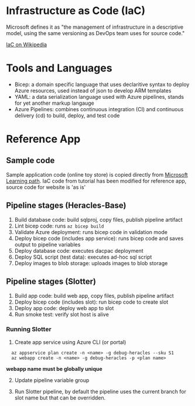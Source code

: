 # Infrastructure as Code (IaC)
Microsoft defines it as "the management of infrastructure in a descriptive model, using the same versioning as DevOps team uses for source code."

[IaC on Wikipedia](https://en.wikipedia.org/wiki/Infrastructure_as_code)

# Tools and Languages
- Bicep: a domain specific language that uses declaritive syntax to deploy Azure resources, used instead of json to develop ARM templates
- YAML: a data serialization language used with Azure pipelines, stands for yet another markup langauge
- Azure Pipelines: combines continuous integration (CI) and continuous delivery (cd) to build, deploy, and test code

# Reference App

## Sample code
Sample application code (online toy store) is copied directly from [Microsoft Learning path](https://docs.microsoft.com/en-us/learn/paths/bicep-azure-pipelines/).
IaC code from tutorial has been modified for reference app, source code for website is 'as is'

## Pipeline stages (Heracles-Base) 
1. Build database code: build sqlproj, copy files, publish pipeline artifact
2. Lint bicep code: runs `az bicep build` 
3. Validate Azure deployment: runs bicep code in validation mode
4. Deploy bicep code (includes app service): runs bicep code and saves output to pipeline variables
5. Deploy database code: executes dacpac deployment
6. Deploy SQL script (test data): executes ad-hoc sql script
7. Deploy images to blob storage: uploads images to blob storage

## Pipeline stages (Slotter)
1. Build app code: build web app, copy files, publish pipeline artifact
2. Deploy bicep code (includes slot): run bicep code to create slot
3. Deploy app code: deploy web app to slot
4. Run smoke test: verify slot host is alive

### Running Slotter

1. Create app service using Azure CLI (or portal)

`   az appservice plan create -n <name> -g debug-heracles --sku S1 `  
`   az webapp create -n <name> -g debug-heracles -p <plan name> ` 

**webapp name must be globally unique**

2. Update pipeline variable group

3. Run Slotter pipeline, by default the pipeline uses the current branch for slot name but that can be overridden.

